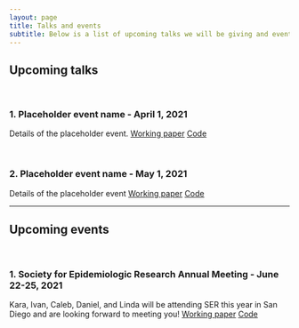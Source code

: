 ```yaml
---
layout: page
title: Talks and events
subtitle: Below is a list of upcoming talks we will be giving and events we will be attending
---
```


## Upcoming talks
  <p>&nbsp;</p>

### 1. Placeholder event name - April 1, 2021
Details of the placeholder event. 
[Working paper](www.nameoftheworkingpaper.com)
[Code](www.github.com)
  <p>&nbsp;</p>
  
### 2. Placeholder event name - May 1, 2021
Details of the placeholder event
[Working paper](www.nameoftheworkingpaper.com)
[Code](www.github.com)

---

## Upcoming events
  <p>&nbsp;</p>

### 1. Society for Epidemiologic Research Annual Meeting - June 22-25, 2021
Kara, Ivan, Caleb, Daniel, and Linda will be attending SER this year in San Diego and are looking forward to meeting you!
[Working paper](www.nameoftheworkingpaper.com)
[Code](www.github.com)
  <p>&nbsp;</p>
